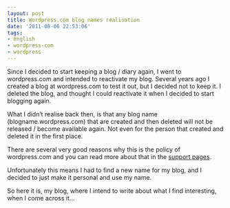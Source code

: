 ```yaml
---
layout: post
title: Wordpress.com blog names realisation
date: '2011-08-06 22:53:06'
tags:
- english
- wordpress-com
- wordpress
---
```



Since I decided to start keeping a blog / diary again, I went to wordpress.com and intended to reactivate my blog. Several years ago I created a blog at wordpress.com to test it out, but I decided not to keep it. I deleted the blog, and thought I could reactivate it when I decided to start blogging again.

What I didn’t realise back then, is that any blog name (blogname.wordpress.com) that are created and then deleted will not be released / become available again. Not even for the person that created and deleted it in the first place.

There are several very good reasons why this is the policy of wordpress.com and you can read more about that in the [support pages](http://en.support.wordpress.com/recycling-blog-names/).

Unfortunately this means I had to find a new name for my blog, and I decided to just make it personal and use my name.

So here it is, my blog, where I intend to write about what I find interesting, when I come across it…


